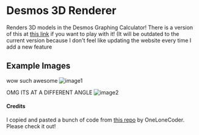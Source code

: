 # Desmos 3D Renderer
 Renders 3D models in the Desmos Graphing Calculator!
 There is a version of this at [this link](https://stupidjuice.github.io/apps/Desmos3DRenderer/) if you want to play with it! (It will be outdated to the current version because I don't feel like updating the website every time I add a new feature
## Example Images

wow such awesome
![image1](https://stupidjuice.github.io/images/desmos3d/ex1.png)

OMG ITS AT A DIFFERENT ANGLE
![image2](https://stupidjuice.github.io/images/desmos3d/ex2.png)
#### Credits
I copied and pasted a bunch of code from [this repo](https://github.com/OneLoneCoder/Javidx9/tree/master/ConsoleGameEngine/BiggerProjects/Engine3D) by OneLoneCoder. Please check it out!
